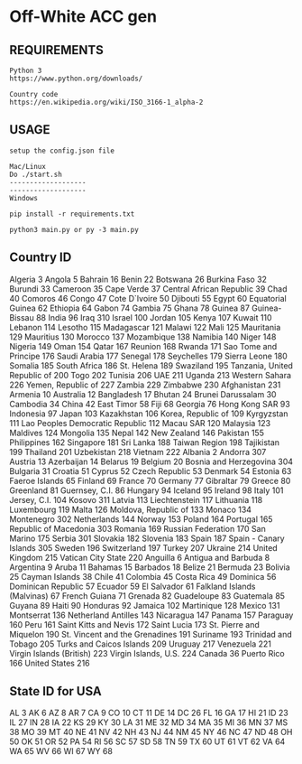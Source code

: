 # Off-White ACC gen

## REQUIREMENTS
```
Python 3
https://www.python.org/downloads/

Country code
https://en.wikipedia.org/wiki/ISO_3166-1_alpha-2
```
## USAGE
```
setup the config.json file

Mac/Linux
Do ./start.sh
-------------------
-------------------
Windows

pip install -r requirements.txt

python3 main.py or py -3 main.py

```

## Country ID

Algeria 3
Angola 5
Bahrain 16
Benin 22
Botswana 26
Burkina Faso 32
Burundi 33
Cameroon 35
Cape Verde 37
Central African Republic 39
Chad 40
Comoros 46
Congo 47
Cote D`Ivoire 50
Djibouti 55
Egypt 60
Equatorial Guinea 62
Ethiopia 64
Gabon 74
Gambia 75
Ghana 78
Guinea 87
Guinea-Bissau 88
India 96
Iraq 310
Israel 100
Jordan 105
Kenya 107
Kuwait 110
Lebanon 114
Lesotho 115
Madagascar 121
Malawi 122
Mali 125
Mauritania 129
Mauritius 130
Morocco 137
Mozambique 138
Namibia 140
Niger 148
Nigeria 149
Oman 154
Qatar 167
Reunion 168
Rwanda 171
Sao Tome and Principe 176
Saudi Arabia 177
Senegal 178
Seychelles 179
Sierra Leone 180
Somalia 185
South Africa 186
St. Helena 189
Swaziland 195
Tanzania, United Republic of 200
Togo 202
Tunisia 206
UAE 211
Uganda 213
Western Sahara 226
Yemen, Republic of 227
Zambia 229
Zimbabwe 230
Afghanistan 231
Armenia 10
Australia 12
Bangladesh 17
Bhutan 24
Brunei Darussalam 30
Cambodia 34
China 42
East Timor 58
Fiji 68
Georgia 76
Hong Kong SAR 93
Indonesia 97
Japan 103
Kazakhstan 106
Korea, Republic of 109
Kyrgyzstan 111
Lao Peoples Democratic Republic 112
Macau SAR 120
Malaysia 123
Maldives 124
Mongolia 135
Nepal 142
New Zealand 146
Pakistan 155
Philippines 162
Singapore 181
Sri Lanka 188
Taiwan Region 198
Tajikistan 199
Thailand 201
Uzbekistan 218
Vietnam 222
Albania 2
Andorra 307
Austria 13
Azerbaijan 14
Belarus 19
Belgium 20
Bosnia and Herzegovina 304
Bulgaria 31
Croatia 51
Cyprus 52
Czech Republic 53
Denmark 54
Estonia 63
Faeroe Islands 65
Finland 69
France 70
Germany 77
Gibraltar 79
Greece 80
Greenland 81
Guernsey, C.I. 86
Hungary 94
Iceland 95
Ireland 98
Italy 101
Jersey, C.I. 104
Kosovo 311
Latvia 113
Liechtenstein 117
Lithuania 118
Luxembourg 119
Malta 126
Moldova, Republic of 133
Monaco 134
Montenegro 302
Netherlands 144
Norway 153
Poland 164
Portugal 165
Republic of Macedonia 303
Romania 169
Russian Federation 170
San Marino 175
Serbia 301
Slovakia 182
Slovenia 183
Spain 187
Spain - Canary Islands 305
Sweden 196
Switzerland 197
Turkey 207
Ukraine 214
United Kingdom 215
Vatican City State 220
Anguilla 6
Antigua and Barbuda 8
Argentina 9
Aruba 11
Bahamas 15
Barbados 18
Belize 21
Bermuda 23
Bolivia 25
Cayman Islands 38
Chile 41
Colombia 45
Costa Rica 49
Dominica 56
Dominican Republic 57
Ecuador 59
El Salvador 61
Falkland Islands (Malvinas) 67
French Guiana 71
Grenada 82
Guadeloupe 83
Guatemala 85
Guyana 89
Haiti 90
Honduras 92
Jamaica 102
Martinique 128
Mexico 131
Montserrat 136
Netherland Antilles 143
Nicaragua 147
Panama 157
Paraguay 160
Peru 161
Saint Kitts and Nevis 172
Saint Lucia 173
St. Pierre and Miquelon 190
St. Vincent and the Grenadines 191
Suriname 193
Trinidad and Tobago 205
Turks and Caicos Islands 209
Uruguay 217
Venezuela 221
Virgin Islands (British) 223
Virgin Islands, U.S. 224
Canada 36
Puerto Rico 166
United States 216

## State ID for USA

AL 3
AK 6
AZ 8
AR 7
CA 9
CO 10
CT 11
DE 14
DC 26
FL 16
GA 17
HI 21
ID 23
IL 27
IN 28
IA 22
KS 29
KY 30
LA 31
ME 32
MD 34
MA 35
MI 36
MN 37
MS 38
MO 39
MT 40
NE 41
NV 42
NH 43
NJ 44
NM 45
NY 46
NC 47
ND 48
OH 50
OK 51
OR 52
PA 54
RI 56
SC 57
SD 58
TN 59
TX 60
UT 61
VT 62
VA 64
WA 65
WV 66
WI 67
WY 68
